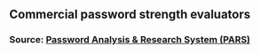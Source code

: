 ## Commercial password strength evaluators

### Source: [Password Analysis & Research System (PARS)](https://www.pars.gatech.edu/#pwddata)

